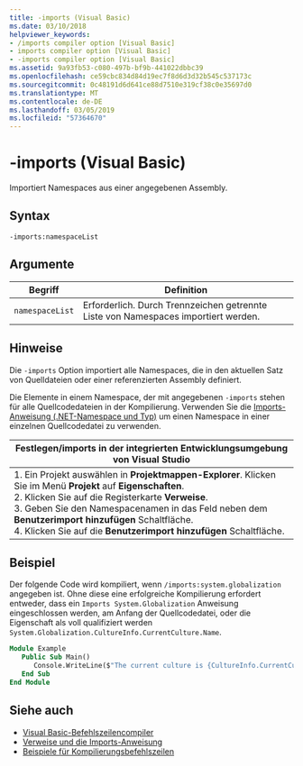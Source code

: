 ```yaml
---
title: -imports (Visual Basic)
ms.date: 03/10/2018
helpviewer_keywords:
- /imports compiler option [Visual Basic]
- imports compiler option [Visual Basic]
- -imports compiler option [Visual Basic]
ms.assetid: 9a93fb53-c080-497b-bf9b-441022dbbc39
ms.openlocfilehash: ce59cbc834d84d19ec7f8d6d3d32b545c537173c
ms.sourcegitcommit: 0c48191d6d641ce88d7510e319cf38c0e35697d0
ms.translationtype: MT
ms.contentlocale: de-DE
ms.lasthandoff: 03/05/2019
ms.locfileid: "57364670"
---
```

# <a name="-imports-visual-basic"></a>-imports (Visual Basic)
Importiert Namespaces aus einer angegebenen Assembly.  
  
## <a name="syntax"></a>Syntax  
  
```  
-imports:namespaceList  
```  
  
## <a name="arguments"></a>Argumente  
  
|Begriff|Definition|  
|---|---|  
|`namespaceList`|Erforderlich. Durch Trennzeichen getrennte Liste von Namespaces importiert werden.|  
  
## <a name="remarks"></a>Hinweise  
 Die `-imports` Option importiert alle Namespaces, die in den aktuellen Satz von Quelldateien oder einer referenzierten Assembly definiert.  
  
 Die Elemente in einem Namespace, der mit angegebenen `-imports` stehen für alle Quellcodedateien in der Kompilierung. Verwenden Sie die [Imports-Anweisung (.NET-Namespace und Typ)](../../../visual-basic/language-reference/statements/imports-statement-net-namespace-and-type.md) um einen Namespace in einer einzelnen Quellcodedatei zu verwenden.  
  
|Festlegen/imports in der integrierten Entwicklungsumgebung von Visual Studio|  
|---|  
|1.  Ein Projekt auswählen in **Projektmappen-Explorer**. Klicken Sie im Menü **Projekt** auf **Eigenschaften**. <br />2.  Klicken Sie auf die Registerkarte **Verweise**.<br />3.  Geben Sie den Namespacenamen in das Feld neben dem **Benutzerimport hinzufügen** Schaltfläche.<br />4.  Klicken Sie auf die **Benutzerimport hinzufügen** Schaltfläche.|  
  
## <a name="example"></a>Beispiel  
 Der folgende Code wird kompiliert, wenn `/imports:system.globalization` angegeben ist. Ohne diese eine erfolgreiche Kompilierung erfordert entweder, dass ein `Imports System.Globalization` Anweisung eingeschlossen werden, am Anfang der Quellcodedatei, oder die Eigenschaft als voll qualifiziert werden `System.Globalization.CultureInfo.CurrentCulture.Name`.

```vb
Module Example
   Public Sub Main()
      Console.WriteLine($"The current culture is {CultureInfo.CurrentCulture.Name}")
   End Sub
End Module
```

## <a name="see-also"></a>Siehe auch
- [Visual Basic-Befehlszeilencompiler](../../../visual-basic/reference/command-line-compiler/index.md)
- [Verweise und die Imports-Anweisung](../../../visual-basic/programming-guide/program-structure/references-and-the-imports-statement.md)
- [Beispiele für Kompilierungsbefehlszeilen](../../../visual-basic/reference/command-line-compiler/sample-compilation-command-lines.md)
